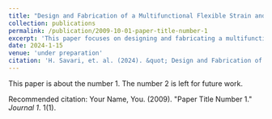 ```yaml
---
title: "Design and Fabrication of a Multifunctional Flexible Strain and Pressure Sensor based on Conductive Nanocomposites,"
collection: publications
permalink: /publication/2009-10-01-paper-title-number-1
excerpt: 'This paper focuses on designing and fabricating a multifunctional flexible sensor.'
date: 2024-1-15
venue: 'under preparation'
citation: 'H. Savari, et. al. (2024). &quot; Design and Fabrication of a Multifunctional Flexible Strain and Pressure Sensor based on Conductive Nanocomposites.&quot; <i>NA</i>.'
---
```

This paper is about the number 1. The number 2 is left for future work.



Recommended citation: Your Name, You. (2009). "Paper Title Number 1." <i>Journal 1</i>. 1(1).
